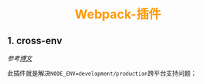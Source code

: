 # <div style="text-align:center;color:#FF9900">Webpack-插件</div>

## 1. cross-env

*参考[博文](https://blog.csdn.net/qq_26927285/article/details/78105510)*

此插件就是解决`NODE_ENV=development/production`跨平台支持问题；
